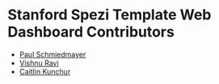 <!--

This source file is part of the Stanford Spezi Template Web Dashboard open-source project

SPDX-FileCopyrightText: 2023 Stanford University and the project authors (see CONTRIBUTORS.md)

SPDX-License-Identifier: MIT

-->

# Stanford Spezi Template Web Dashboard Contributors

- [Paul Schmiedmayer](https://github.com/PSchmiedmayer)
- [Vishnu Ravi](https://github.com/vishnuravi)
- [Caitlin Kunchur](https://github.com/ckunchur)